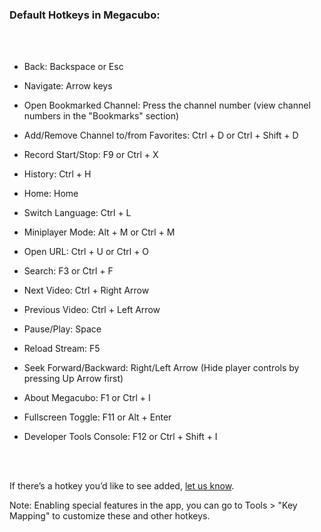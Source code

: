 ### Default Hotkeys in Megacubo:
<br /><br />

- Back: Backspace or Esc

- Navigate: Arrow keys

- Open Bookmarked Channel: Press the channel number (view channel numbers in the "Bookmarks" section)

- Add/Remove Channel to/from Favorites: Ctrl + D or Ctrl + Shift + D

- Record Start/Stop: F9 or Ctrl + X

- History: Ctrl + H

- Home: Home

- Switch Language: Ctrl + L

- Miniplayer Mode: Alt + M or Ctrl + M

- Open URL: Ctrl + U or Ctrl + O

- Search: F3 or Ctrl + F

- Next Video: Ctrl + Right Arrow

- Previous Video: Ctrl + Left Arrow

- Pause/Play: Space

- Reload Stream: F5

- Seek Forward/Backward: Right/Left Arrow (Hide player controls by pressing Up Arrow first)

- About Megacubo: F1 or Ctrl + I

- Fullscreen Toggle: F11 or Alt + Enter

- Developer Tools Console: F12 or Ctrl + Shift + I

<br /><br />

If there’s a hotkey you’d like to see added, [let us know](https://github.com/EdenwareApps/Megacubo/issues).

Note: Enabling special features in the app, you can go to Tools > "Key Mapping" to customize these and other hotkeys.

